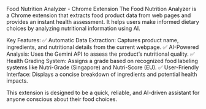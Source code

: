 Food Nutrition Analyzer - Chrome Extension
The Food Nutrition Analyzer is a Chrome extension that extracts food product data from web pages and provides an instant health assessment. It helps users make informed dietary choices by analyzing nutritional information using AI.

Key Features:
✅ Automatic Data Extraction: Captures product name, ingredients, and nutritional details from the current webpage.
✅ AI-Powered Analysis: Uses the Gemini API to assess the product’s nutritional quality.
✅ Health Grading System: Assigns a grade based on recognized food labeling systems like Nutri-Grade (Singapore) and Nutri-Score (EU).
✅ User-Friendly Interface: Displays a concise breakdown of ingredients and potential health impacts.

This extension is designed to be a quick, reliable, and AI-driven assistant for anyone conscious about their food choices.
